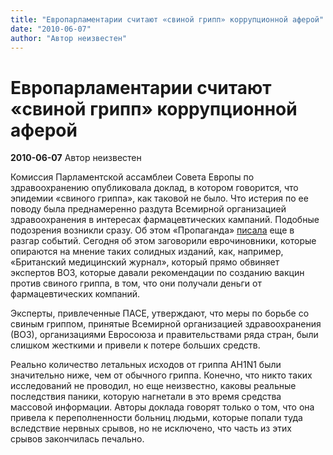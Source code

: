 ```yaml
---
title: "Европарламентарии считают «свиной грипп» коррупционной аферой"
date: "2010-06-07"
author: "Автор неизвестен"
---
```


# Европарламентарии считают «свиной грипп» коррупционной аферой

**2010-06-07** Автор неизвестен

Комиссия Парламентской ассамблеи Совета Европы по здравоохранению опубликовала доклад, в котором говорится, что эпидемии «свиного гриппа», как таковой не было. Что истерия по ее поводу была преднамеренно раздута Всемирной организацией здравоохранения в интересах фармацевтических кампаний. Подобные подозрения возникли сразу. Об этом «Пропаганда» [писала](/1585.html) еще в разгар событий. Сегодня об этом заговорили еврочиновники, которые опираются на мнение таких солидных изданий, как, например, «Британский медицинский журнал», который прямо обвиняет экспертов ВОЗ, которые давали рекомендации по созданию вакцин против свиного гриппа, в том, что они получали деньги от фармацевтических компаний.

Эксперты, привлеченные ПАСЕ, утверждают, что меры по борьбе со свиным гриппом, принятые Всемирной организацией здравоохранения (ВОЗ), организациями Евросоюза и правительствами ряда стран, были слишком жесткими и привели к потере больших средств.

Реально количество летальных исходов от гриппа AH1N1 были значительно ниже, чем от обычного гриппа. Конечно, что никто таких исследований не проводил, но еще неизвестно, каковы реальные последствия паники, которую нагнетали в это время средства массовой информации. Авторы доклада говорят только о том, что она привела к переполненности больниц людьми, которые попали туда вследствие нервных срывов, но не исключено, что часть из этих срывов закончилась печально.
